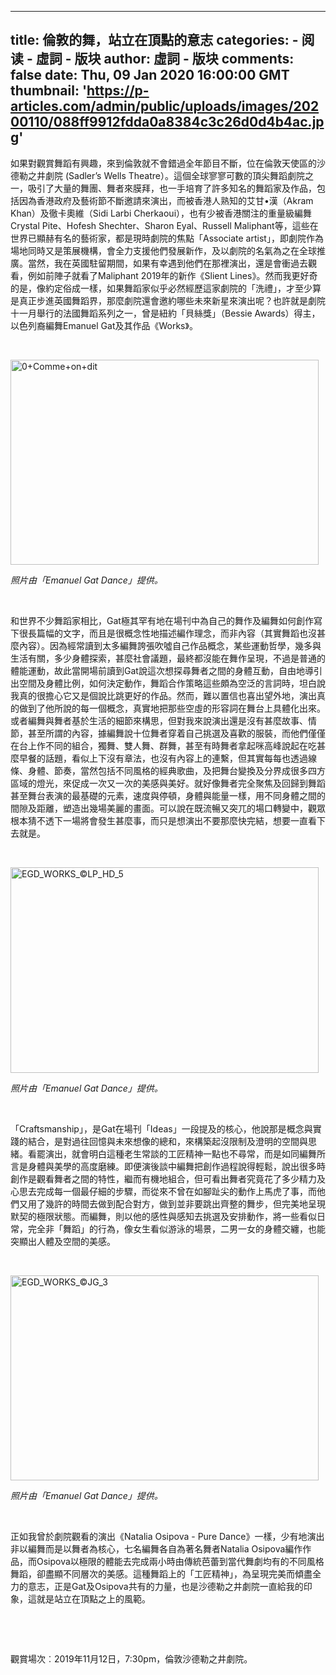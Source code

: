 
---
title: 倫敦的舞，站立在頂點的意志
categories: 
    - 阅读
    - 虛詞 - 版块
author: 虛詞 - 版块
comments: false
date: Thu, 09 Jan 2020 16:00:00 GMT
thumbnail: 'https://p-articles.com/admin/public/uploads/images/20200110/088ff9912fdda0a8384c3c26d0d4b4ac.jpg'
---

<div>   
<p>如果對觀賞舞蹈有興趣，來到倫敦就不會錯過全年節目不斷，位在倫敦天使區的沙德勒之井劇院 (Sadler’s Wells Theatre）。這個全球寥寥可數的頂尖舞蹈劇院之一，吸引了大量的舞團、舞者來膜拜，也一手培育了許多知名的舞蹈家及作品，包括因為香港政府及藝術節不斷邀請來演出，而被香港人熟知的艾甘•漢（Akram Khan）及徹卡奧維（Sidi Larbi Cherkaoui），也有少被香港關注的重量級編舞Crystal Pite、Hofesh Shechter、Sharon Eyal、Russell Maliphant等，這些在世界已顯赫有名的藝術家，都是現時劇院的焦點「Associate artist」，即劇院作為場地同時又是策展機構，會全力支援他們發展新作，及以劇院的名氣為之在全球推廣。當然，我在英國駐留期間，如果有幸遇到他們在那裡演出，還是會衝過去觀看，例如前陣子就看了Maliphant 2019年的新作《Slient Lines》。然而我更好奇的是，像約定俗成一樣，如果舞蹈家似乎必然經歷這家劇院的「洗禮」，才至少算是真正步進英國舞蹈界，那麼劇院還會邀約哪些未來新星來演出呢？也許就是劇院十一月舉行的法國舞蹈系列之一，曾是紐約「貝絲獎」（Bessie Awards）得主，以色列裔編舞Emanuel Gat及其作品《Works》。</p><p><br></p><p><img src="https://p-articles.com/admin/public/uploads/images/20200110/088ff9912fdda0a8384c3c26d0d4b4ac.jpg" alt="0+Comme+on+dit" style="max-width: 100%; width: 493.2px; height: 328.5px;" class referrerpolicy="no-referrer"><br></p><p><i>照片由「Emanuel
Gat Dance」提供。</i></p><p><i><br></i></p><p>和世界不少舞蹈家相比，Gat極其罕有地在場刊中為自己的舞作及編舞如何創作寫下很長篇幅的文字，而且是很概念性地描述編作理念，而非內容（其實舞蹈也沒甚麼內容）。因為經常讀到太多編舞誇張吹噓自己作品概念，某些運動哲學，幾多與生活有關，多少身體探索，甚麼社會議題，最終都沒能在舞作呈現，不過是普通的體能運動，故此當開場前讀到Gat說這次想探尋舞者之間的身體互動，自由地導引出空間及身體比例，如何決定動作，舞蹈合作策略這些頗為空泛的言詞時，坦白說我真的很擔心它又是個說比跳更好的作品。然而，難以置信也喜出望外地，演出真的做到了他所說的每一個概念，真實地把那些空虛的形容詞在舞台上具體化出來。或者編舞與舞者基於生活的細節來構思，但對我來說演出還是沒有甚麼故事、情節，甚至所謂的內容，據編舞說十位舞者穿着自己挑選及喜歡的服裝，而他們僅僅在台上作不同的組合，獨舞、雙人舞、群舞，甚至有時舞者拿起咪高峰說起在吃甚麼早餐的話題，看似上下沒有章法，也沒有內容上的連繫，但其實每每也透過線條、身體、節奏，當然包括不同風格的經典歌曲，及把舞台變換及分界成很多四方區域的燈光，來促成一次又一次的美感與美好。就好像舞者完全聚焦及回歸到舞蹈甚至舞台表演的最基礎的元素，速度與停頓，身體與能量一樣，用不同身體之間的間隙及距離，塑造出幾場美麗的畫面。可以說在既流暢又突兀的場口轉變中，觀眾根本猜不透下一場將會發生甚麼事，而只是想演出不要那麼快完結，想要一直看下去就是。</p><p><br></p><p><img src="https://p-articles.com/admin/public/uploads/images/20200110/7d94b887ba612f7d1558d965805366d3.jpg" alt="EGD_WORKS_©LP_HD_5" style="max-width: 100%; width: 493.2px; height: 328.5px;" class referrerpolicy="no-referrer"><br></p><p><i>照片由「Emanuel
Gat Dance」提供。</i></p><p><i><br></i></p><p>「Craftsmanship」，是Gat在場刊「Ideas」一段提及的核心，他說那是概念與實踐的結合，是對過往回憶與未來想像的總和，來構築起沒限制及澄明的空間與思緒。看罷演出，就會明白這種老生常談的工匠精神一點也不尋常，而是如同編舞所言是身體與美學的高度磨練。即便演後談中編舞把創作過程說得輕鬆，說出很多時創作是觀看舞者之間的特性，繼而有機地組合，但可看出舞者究竟花了多少精力及心思去完成每一個最仔細的步驟，而從來不曾在如腳趾尖的動作上馬虎了事，而他們又用了幾許的時間去做到配合對方，做到並非要跳出齊整的舞步，但完美地呈現默契的極限狀態。而編舞，則以他的感性與感知去挑選及安排動作，將一些看似日常，完全非「舞蹈」的行為，像女生看似游泳的場景，二男一女的身體交纏，也能突顯出人體及空間的美感。</p><p><br></p><p><img src="https://p-articles.com/admin/public/uploads/images/20200110/df86e31e38a8843aba0f45a1aa4b29dd.jpg" alt="EGD_WORKS_©JG_3" style="max-width: 100%; width: 493.2px; height: 328.5px;" class referrerpolicy="no-referrer"><br></p><p><i>照片由「Emanuel
Gat Dance」提供。</i></p><p><i><br></i></p><p>正如我曾於劇院觀看的演出《Natalia Osipova -
Pure Dance》一樣，少有地演出非以編舞而是以舞者為核心，七名編舞各自為著名舞者Natalia Osipova編作作品，而Osipova以極限的體能去完成兩小時由傳統芭蕾到當代舞劇均有的不同風格舞蹈，卻盡顯不同層次的美感。這種舞蹈上的「工匠精神」，為呈現完美而傾盡全力的意志，正是Gat及Osipova共有的力量，也是沙德勒之井劇院一直給我的印象，這就是站立在頂點之上的風範。</p><p><br></p><p><br></p><p></p><p>觀賞場次︰2019年11月12日，7:30pm，倫敦沙德勒之井劇院。</p><p><br></p>  
</div>
            
